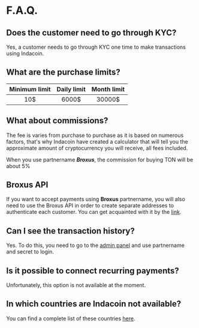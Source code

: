 # F.A.Q.

## Does the customer need to go through KYC?

Yes, a customer needs to go through KYC one time to make transactions using Indacoin.

## What are the purchase limits?

| Minimum limit | **Daily limit** | Month limit |
| :-----------: | :-------------: | :---------: |
|      10$      |      6000$      |    30000$   |

## What about commissions?

The fee is varies from purchase to purchase as it is based on numerous factors, that's why Indacoin have created a calculator that will tell you the approximate amount of cryptocurrency you will receive, all fees included.

When you use partnername _**Broxus**_, the commission for buying TON will be about 5%

## Broxus API

If you want to accept payments using **Broxus** partnername, you will also need to use the Broxus API in order to create separate addresses to authenticate each customer. You can get acquainted with it by the [link](https://docs.broxus.com).

## Can I see the transaction history?

Yes. To do this, you need to go to the [admin panel](https://indacoin.com/gw/partneradmin) and use partnername and secret to login.

## Is it possible to connect recurring payments?

Unfortunately, this option is not available at the moment.

## In which countries are Indacoin not available?

You can find a complete list of these countries [here](https://indacoin.com/api/v2/getblockedcountries).






